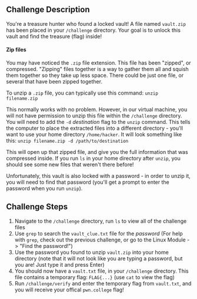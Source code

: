 ## Challenge Description
You're a treasure hunter who found a locked vault! A file named `vault.zip` has been placed in your `/challenge` directory. Your goal is to unlock this vault and find the treasure (flag) inside!

#### Zip files
You may have noticed the `.zip` file extension. This file has been "zipped", or compressed.
"Zipping" files together is a way to gather them all and squish them together so they take up less space. There could be just one file, or several that have been zipped together.

To unzip a `.zip` file, you can typically use this command: `unzip filename.zip`

This normally works with no problem. However, in our virtual machine, you will not have permission to unzip this file within the `/challenge` directory. You will need to add the `-d` _destination_ flag to the `unzip` command. This tells the computer to place the extracted files into a different directory - you'll want to use your home directory `/home/hacker`. It will look something like this: `unzip filename.zip -d /path/to/destination`

This will open up that zipped file, and give you the full information that was compressed inside. If you run `ls` in your home directory after `unzip`, you should see some new files that weren't there before!

Unfortunately, this vault is also locked with a password - in order to unzip it, you will need to find that password (you'll get a prompt to enter the password when you run `unzip`).

## Challenge Steps
1. Navigate to the `/challenge` directory, run `ls` to view all of the challenge files
2. Use `grep` to search the `vault_clue.txt` file for the *password* (For help with `grep`, check out the previous challenge, or go to the Linux Module -> "Find the password!")
3. Use the password you found to unzip `vault.zip` into your home directory (note that it will not look like you are typing a password, but you are! Just type it and press Enter)
4. You should now have a `vault.txt` file, in your `/challenge` directory. This file contains a temporary flag: `FLAG{...}` (use `cat` to view the flag)
5. Run `/challenge/verify` and enter the temporary flag from `vault.txt`, and you will receive your offical `pwn.college` flag!
